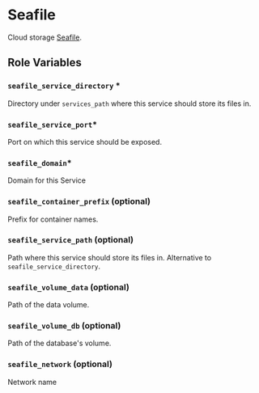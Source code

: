 # Seafile

Cloud storage [Seafile](https://www.seafile.com/en/home/).

## Role Variables

###  `seafile_service_directory` *
Directory under `services_path` where this service should store its files in.

### `seafile_service_port`*
Port on which this service should be exposed.

### `seafile_domain`*
Domain for this Service

### `seafile_container_prefix` (optional)
Prefix for container names.  

### `seafile_service_path` (optional)
Path where this service should store its files in. Alternative to `seafile_service_directory`.  

### `seafile_volume_data` (optional)
Path of the data volume.  

### `seafile_volume_db` (optional)
Path of the database's volume.  

### `seafile_network` (optional)
Network name